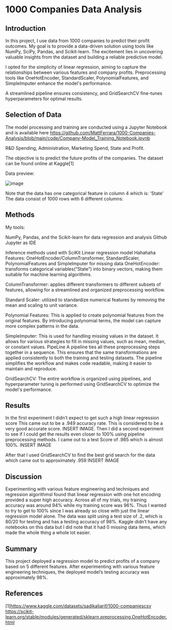 
# 1000 Companies Data Analysis

## Introduction

In this project, I use data from 1000 companies to predict their profit outcomes. My goal is to provide a data-driven solution using tools like NumPy, SciPy, Pandas, and Scikit-learn. The excitement lies in uncovering valuable insights from the dataset and building a reliable predictive model.

I opted for the simplicity of linear regression, aiming to capture the relationships between various features and company profits. Preprocessing tools like OneHotEncoder, StandardScaler, PolynomialFeatures, and SimpleImputer enhance the model's performance. 

A streamlined pipeline ensures consistency, and GridSearchCV fine-tunes hyperparameters for optimal results.

## Selection of Data
The model processing and training are conducted using a Jupyter Notebook and is available here 
https://github.com/MattFerrara/1000-Companies-Analysis/blob/main/code/Company-Model_Training_Notebook.ipynb

R&D Spending, Administration, Marketing Spend, State and Profit.

The objective is to predict the future profits of the companies. The dataset can be found online at Kaggle[1]

Data preview:

![image](https://github.com/MattFerrara/1000-Companies-Analysis/assets/90582699/afafb521-3d70-4996-af3b-f9134c53ee10)


Note that the data has one categorical feature in column 4 which is: 'State'
The data consist of 1000 rows with 6 different columns: 
## Methods
My tools:

NumPy, Pandas, and the Scikit-learn for data regression and analysis
Github
Jupyter as IDE

Inference methods used with SciKit
Linear regression model
	 Hahahaha
Features: OneHotEncoder/ColumnTransformer, StandardScaler, PolynomialFeatures and SimpleImputer for missing data 
OneHotEncoder: transforms categorical variables(“State”) into binary vectors, making them suitable for machine learning algorithms.

ColumnTransformer: applies different transformers to different subsets of features, allowing for a streamlined and organized preprocessing workflow.

Standard Scaler: utilized to standardize numerical features by removing the mean and scaling to unit variance.

Polynomial Features: This is applied to create polynomial features from the original features. By introducing polynomial terms, the model can capture more complex patterns in the data.

SimpleImputer: This is used for handling missing values in the dataset. It allows for various strategies to fill in missing values, such as mean, median, or constant values. 
PipeLine
A pipeline ties all these preprocessing steps together in a sequence. This ensures that the same transformations are applied consistently to both the training and testing datasets. The pipeline simplifies the workflow and makes code readable, making it easier to maintain and reproduce.

GridSearchCV: The entire workflow is organized using pipelines, and hyperparameter tuning is performed using GridSearchCV to optimize the model's performance.
## Results
In the first experiment I didn’t expect to get such a high linear regression score
This came out to be a .949 accuracy rate. This is considered to be a very good accurate score. 
INSERT IMAGE.
Then I did a second experiment to see if I could get the results even closer to 100% using pipeline preprocessing methods. I came out to a test Score of .985 which is almost 100%. 
INSERT IMAGE

After that I used GridSearchCV to find the best grid search for the data which came out to approximately .959
INSERT IMAGE

## Discussion
Experimenting with various feature engineering and techniques and regression algorithmsI found that linear regression with one hot encoding provided a super high accuracy. Across all of my trials, my training accuracy was around 94% while my training score was 96%. Thus I wanted to try to  get to 100% since I was already so close with just the linear regression model alone. The data was split using a test size of .2, which is 80/20 for testing and has a testing accuracy of 98%.
Kaggle didn’t have any notebooks on this data but I did note that it had 0 missing data items, which made the whole thing a whole lot easier.

## Summary
This project deployed a regression model to predict profits of a company based on 5 different features. After experimenting with various feature engineering techniques, the deployed model’s testing accuracy was approximately 98%.

## References
[1]https://www.kaggle.com/datasets/sadikaljarif/1000-companiescsv
https://scikit-learn.org/stable/modules/generated/sklearn.preprocessing.OneHotEncoder.html
